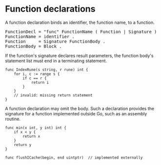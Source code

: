 # Function declarations

A function declaration binds an identifier, the function name, to a function.

<pre>
FunctionDecl = "func" FunctionName ( Function | Signature ) .
FunctionName = identifier .
Function     = Signature FunctionBody .
FunctionBody = Block .
</pre>

If the function's signature declares result parameters, the function body's statement list must end in a terminating statement.

```
func IndexRune(s string, r rune) int {
	for i, c := range s {
		if c == r {
			return i
		}
	}
	// invalid: missing return statement
}
```

A function declaration may omit the body. Such a declaration provides the signature for a function implemented outside Go, such as an assembly routine.

```
func min(x int, y int) int {
	if x < y {
		return x
	}
	return y
}

func flushICache(begin, end uintptr)  // implemented externally
```